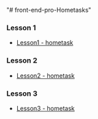"# front-end-pro-Hometasks" 
### Lesson 1
* [Lesson1 - hometask](https://github.com/tsokh/front-end-pro-Hometasks/tree/master/Lesson1%20-%20hometask)

### Lesson 2
* [Lesson2 - hometask](https://github.com/tsokh/front-end-pro-Hometasks/tree/master/Lesson2%20-%20hometask)

### Lesson 3
* [Lesson3 - hometask](https://github.com/tsokh/front-end-pro-Hometasks/tree/master/Lesson3%20-%20hometask)